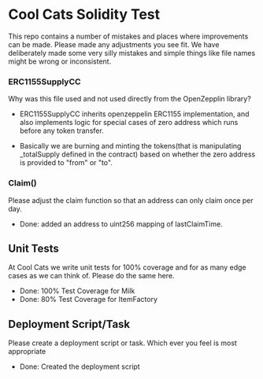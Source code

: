# Cool Cats Solidity Test

This repo contains a number of mistakes and places where improvements can be made. Please made any adjustments you see fit.
We have deliberately made some very silly mistakes and simple things like file names might be wrong or inconsistent.

### ERC1155SupplyCC

Why was this file used and not used directly from the OpenZepplin library?

- ERC1155SupplyCC inherits openzeppelin ERC1155 implementation, and also implements logic for special cases of zero address which runs before any token transfer.

- Basically we are burning and minting the tokens(that is manipulating \_totalSupply defined in the contract) based on whether the zero address is provided to "from" or "to".

### Claim()

Please adjust the claim function so that an address can only claim once per day.

- Done: added an address to uint256 mapping of lastClaimTime.

## Unit Tests

At Cool Cats we write unit tests for 100% coverage and for as many edge cases as we can think of. Please do the same here.

- Done: 100% Test Coverage for Milk
- Done: 80% Test Coverage for ItemFactory

## Deployment Script/Task

Please create a deployment script or task. Which ever you feel is most appropriate

- Done: Created the deployment script
